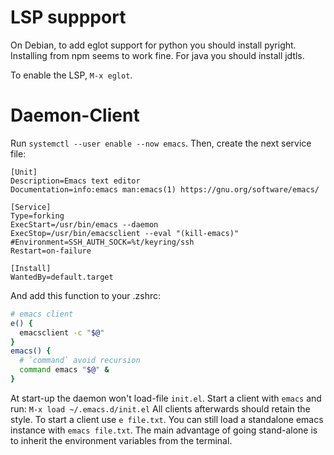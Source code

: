 # LSP suppport

On Debian, to add eglot support for python you should install pyright.
Installing from npm seems to work fine.
For java you should install jdtls.

To enable the LSP, `M-x eglot`.

# Daemon-Client
Run `systemctl --user enable --now emacs`. Then, create the next service file:
```
[Unit]
Description=Emacs text editor
Documentation=info:emacs man:emacs(1) https://gnu.org/software/emacs/

[Service]
Type=forking
ExecStart=/usr/bin/emacs --daemon
ExecStop=/usr/bin/emacsclient --eval "(kill-emacs)"
#Environment=SSH_AUTH_SOCK=%t/keyring/ssh
Restart=on-failure

[Install]
WantedBy=default.target
```
And add this function to your .zshrc:
```bash
# emacs client
e() {
  emacsclient -c "$@"
}
emacs() {
  # `command` avoid recursion
  command emacs "$@" &
}
```
At start-up the daemon won't load-file `init.el`.
Start a client with `emacs` and run: `M-x load ~/.emacs.d/init.el`
All clients afterwards should retain the style. To start a client use `e file.txt`. You can still load a standalone emacs instance with `emacs file.txt`. The main advantage of going stand-alone is to inherit the environment variables from the terminal.
